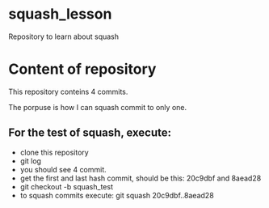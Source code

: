 # squash_lesson
Repository to learn about squash

# Content of repository

This repository conteins 4 commits.

The porpuse is how I can squash commit to only one.

## For the test of squash, execute:

  * clone this repository
  * git log
  * you should see 4 commit.
  * get the first and last hash commit, should be this: 20c9dbf and 8aead28
  * git checkout -b squash_test
  * to squash commits execute: git squash 20c9dbf..8aead28




